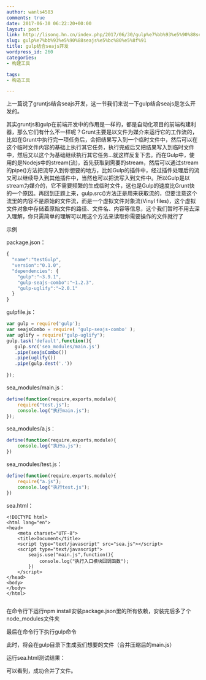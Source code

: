 ```yaml
---
author: wanls4583
comments: true
date: 2017-06-30 06:22:20+00:00
layout: post
link: http://lisong.hn.cn/index.php/2017/06/30/gulp%e7%bb%93%e5%90%88seajs%e5%bc%80%e5%8f%91/
slug: gulp%e7%bb%93%e5%90%88seajs%e5%bc%80%e5%8f%91
title: gulp结合seajs开发
wordpress_id: 260
categories:
- 构建工具

tags:
- 构造工具

---
```


上一篇说了gruntjs结合seajs开发，这一节我们来说一下gulp结合seajs是怎么开发的。

其实gruntjs和gulp在前端开发中的作用是一样的，都是自动化项目的前端构建利器，那么它们有什么不一样呢？Grunt主要是以文件为媒介来运行它的工作流的，比如在Grunt中执行完一项任务后，会把结果写入到一个临时文件中，然后可以在这个临时文件内容的基础上执行其它任务，执行完成后又把结果写入到临时文件中，然后又以这个为基础继续执行其它任务...就这样反复下去。而在Gulp中，使用的是Nodejs中的stream(流)，首先获取到需要的stream，然后可以通过stream的pipe()方法把流导入到你想要的地方，比如Gulp的插件中，经过插件处理后的流又可以继续导入到其他插件中，当然也可以把流写入到文件中。所以Gulp是以stream为媒介的，它不需要频繁的生成临时文件，这也是Gulp的速度比Grunt快的一个原因。再回到正题上来，gulp.src()方法正是用来获取流的，但要注意这个流里的内容不是原始的文件流，而是一个虚拟文件对象流(Vinyl files)，这个虚拟文件对象中存储着原始文件的路径、文件名、内容等信息，这个我们暂时不用去深入理解，你只需简单的理解可以用这个方法来读取你需要操作的文件就行了

示例

package.json：
```javascript
{  
  "name":"testGulp",  
  "version":"0.1.0",  
  "dependencies": {  
    "gulp":"~3.9.1",  
    "gulp-seajs-combo":"~1.2.3",  
    "gulp-uglify":"~2.0.1"  
  }  
}  
```
gulpfile.js：
```javascript
var gulp = require('gulp');  
var seajsCombo = require( 'gulp-seajs-combo' );  
var uglify = require("gulp-uglify");  
gulp.task('default',function(){  
   gulp.src('sea_modules/main.js')  
   .pipe(seajsCombo())  
   .pipe(uglify())  
   .pipe(gulp.dest('.'))  
  
});  
```
sea_modules/main.js：
```javascript
define(function(require,exports,module){  
    require("test.js");  
    console.log("执行main.js");  
});  
```
sea_modules/a.js：
```javascript
define(function(require,exports,module){  
    console.log("执行a.js");  
})  
```
sea_modules/test.js：
```javascript
define(function(require,exports,module){  
    require("a.js");  
    console.log("执行test.js");  
})  
```
sea.html：
```
<!DOCTYPE html>  
<html lang="en">  
<head> 
    <meta charset="UTF-8">  
    <title>Document</title>  
    <script type="text/javascript" src="sea.js"></script>  
    <script type="text/javascript">  
        seajs.use("main.js",function(){  
            console.log("执行入口模块回调函数");  
        })  
    </script>  
</head>  
<body>  
</body>  
</html>  
```
<img src="http://img.blog.csdn.net/20170125222417652?watermark/2/text/aHR0cDovL2Jsb2cuY3Nkbi5uZXQvYTQwOTA1MTk4Nw==/font/5a6L5L2T/fontsize/400/fill/I0JBQkFCMA==/dissolve/70/gravity/Center" alt="" />

在命令行下运行npm install安装package.json里的所有依赖，安装完后多了个node_modules文件夹
<img src="http://img.blog.csdn.net/20170125222832557?watermark/2/text/aHR0cDovL2Jsb2cuY3Nkbi5uZXQvYTQwOTA1MTk4Nw==/font/5a6L5L2T/fontsize/400/fill/I0JBQkFCMA==/dissolve/70/gravity/Center" alt="" />

最后在命令行下执行gulp命令
<img src="http://img.blog.csdn.net/20170125222953988?watermark/2/text/aHR0cDovL2Jsb2cuY3Nkbi5uZXQvYTQwOTA1MTk4Nw==/font/5a6L5L2T/fontsize/400/fill/I0JBQkFCMA==/dissolve/70/gravity/Center" alt="" />

此时，将会在gulp目录下生成我们想要的文件（合并压缩后的main.js）
<img src="http://img.blog.csdn.net/20170125223144365?watermark/2/text/aHR0cDovL2Jsb2cuY3Nkbi5uZXQvYTQwOTA1MTk4Nw==/font/5a6L5L2T/fontsize/400/fill/I0JBQkFCMA==/dissolve/70/gravity/Center" alt="" />

运行sea.html测试结果：
<img src="http://img.blog.csdn.net/20170123002222097?watermark/2/text/aHR0cDovL2Jsb2cuY3Nkbi5uZXQvYTQwOTA1MTk4Nw==/font/5a6L5L2T/fontsize/400/fill/I0JBQkFCMA==/dissolve/70/gravity/Center" alt="" />

可以看到，成功合并了文件。
